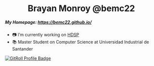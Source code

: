 <h1 align="center">Brayan Monroy @bemc22</h1>

##### My Homepage: https://bemc22.github.io/
- 📷 I’m currently working on [HDSP](https://github.com/hdspgroup)
- 📚 Master Student on Computer Science at Universidad Industrial de Santander


<a href="https://gitroll.io/profile/uUv5SvxqrsfParsfDYIwqLgrznyy1" target="_blank"><img src="https://gitroll.io/api/badges/profiles/v1/uUv5SvxqrsfParsfDYIwqLgrznyy1" alt="GitRoll Profile Badge"/></a>
